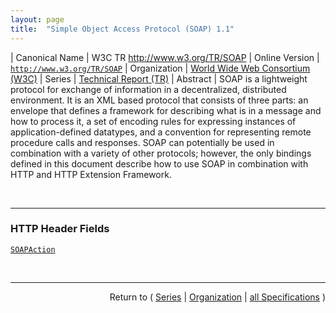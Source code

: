 ```yaml
---
layout: page
title:  "Simple Object Access Protocol (SOAP) 1.1"
---
```


| Canonical Name | W3C TR http://www.w3.org/TR/SOAP
| Online Version | [`http://www.w3.org/TR/SOAP`](http://www.w3.org/TR/SOAP)
| Organization | [World Wide Web Consortium (W3C)](..)
| Series | [Technical Report (TR)](.)
| Abstract | SOAP is a lightweight protocol for exchange of information in a decentralized, distributed environment. It is an XML based protocol that consists of three parts: an envelope that defines a framework for describing what is in a message and how to process it, a set of encoding rules for expressing instances of application-defined datatypes, and a convention for representing remote procedure calls and responses. SOAP can potentially be used in combination with a variety of other protocols; however, the only bindings defined in this document describe how to use SOAP in combination with HTTP and HTTP Extension Framework.

<br/>
<hr/>

### HTTP Header Fields

[`SOAPAction`](/concepts/http-header/SOAPAction "The SOAPAction HTTP request header field can be used to indicate the intent of the SOAP HTTP request. The value is a URI identifying the intent. SOAP places no restrictions on the format or specificity of the URI or that it is resolvable. An HTTP client MUST use this header field when issuing a SOAP HTTP Request.")



<br/>
<hr/>

<p style="text-align: right">Return to ( <a href="./">Series</a> | <a href="../">Organization</a> | <a href="../../">all Specifications</a> )</p>